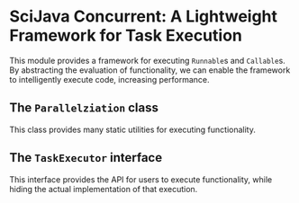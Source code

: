 # SciJava Concurrent: A Lightweight Framework for Task Execution

This module provides a framework for executing `Runnable`s and `Callable`s. By abstracting the evaluation of functionality, we can enable the framework to intelligently execute code, increasing performance.

## The `Parallelziation` class

This class provides many static utilities for executing functionality.

## The `TaskExecutor` interface

This interface provides the API for users to execute functionality, while hiding the actual implementation of that execution.
